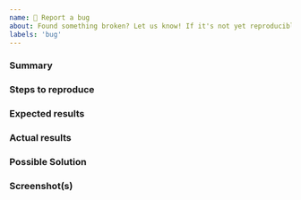 ```yaml
---
name: 🐞 Report a bug
about: Found something broken? Let us know! If it's not yet reproducible, please `Ask a question` instead.
labels: 'bug'
---
```


### Summary

<!-- A brief summary of the problem. -->

### Steps to reproduce

<!-- All bug reports should include detailed steps to reproduce -->

### Expected results

<!-- Outline what you expected to see -->

### Actual results

<!-- Outline the actual results -->

### Possible Solution

<!--- Optionally suggest a fix or reason for the bug -->

### Screenshot(s)

<!--- If this is a bug that can be represented visually then please provide a screenshot or animated GIF/SVG. Doing so makes it easier to verify and debug issues and will speed up response times -->

